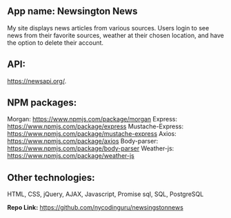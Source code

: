 ## **App name**: **Newsington News**
My site displays news articles from various sources. Users login to see news from their favorite sources, weather at their chosen location, and have the option to delete their account.

## **API:**
https://newsapi.org/.

## NPM packages:
Morgan: https://www.npmjs.com/package/morgan
Express: https://www.npmjs.com/package/express
Mustache-Express: https://www.npmjs.com/package/mustache-express
Axios: https://www.npmjs.com/package/axios
Body-parser: https://www.npmjs.com/package/body-parser
Weather-js: https://www.npmjs.com/package/weather-js

## Other technologies:
HTML, CSS, jQuery, AJAX, Javascript, Promise sql, SQL, PostgreSQL

**Repo Link:** 
https://github.com/nycodinguru/newsingstonnews

